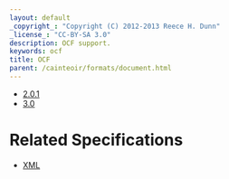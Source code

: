 ```yaml
---
layout: default
_copyright_: "Copyright (C) 2012-2013 Reece H. Dunn"
_license_: "CC-BY-SA 3.0"
description: OCF support.
keywords: ocf
title: OCF
parent: /cainteoir/formats/document.html
---
```


*  [2.0.1](ocf201)
*  [3.0](ocf30)

# Related Specifications

*  [XML](xml)
